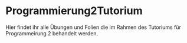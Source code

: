 # Programmierung2Tutorium
Hier findet ihr alle Übungen und Folien die im Rahmen des Tutoriums für Programmeirung 2 behandelt werden.
